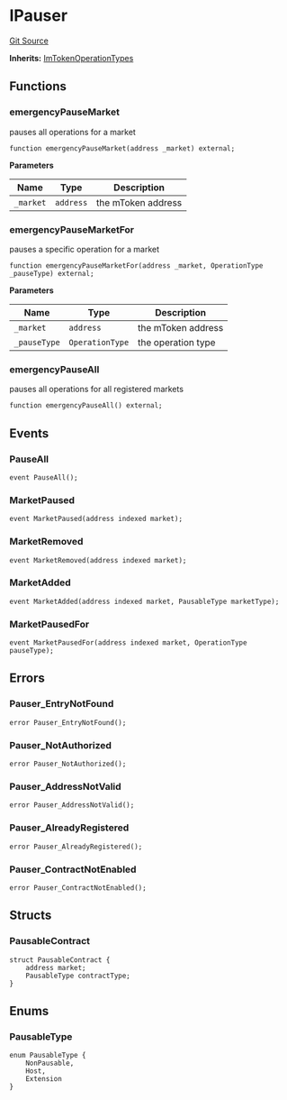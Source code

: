 # IPauser
[Git Source](https://github.com/malda-protocol/malda-lending/blob/ae9b756ce0322e339daafd68cf97592f5de2033d/src\interfaces\IPauser.sol)

**Inherits:**
[ImTokenOperationTypes](/src\interfaces\ImToken.sol\interface.ImTokenOperationTypes.md)


## Functions
### emergencyPauseMarket

pauses all operations for a market


```solidity
function emergencyPauseMarket(address _market) external;
```
**Parameters**

|Name|Type|Description|
|----|----|-----------|
|`_market`|`address`|the mToken address|


### emergencyPauseMarketFor

pauses a specific operation for a market


```solidity
function emergencyPauseMarketFor(address _market, OperationType _pauseType) external;
```
**Parameters**

|Name|Type|Description|
|----|----|-----------|
|`_market`|`address`|the mToken address|
|`_pauseType`|`OperationType`|the operation type|


### emergencyPauseAll

pauses all operations for all registered markets


```solidity
function emergencyPauseAll() external;
```

## Events
### PauseAll

```solidity
event PauseAll();
```

### MarketPaused

```solidity
event MarketPaused(address indexed market);
```

### MarketRemoved

```solidity
event MarketRemoved(address indexed market);
```

### MarketAdded

```solidity
event MarketAdded(address indexed market, PausableType marketType);
```

### MarketPausedFor

```solidity
event MarketPausedFor(address indexed market, OperationType pauseType);
```

## Errors
### Pauser_EntryNotFound

```solidity
error Pauser_EntryNotFound();
```

### Pauser_NotAuthorized

```solidity
error Pauser_NotAuthorized();
```

### Pauser_AddressNotValid

```solidity
error Pauser_AddressNotValid();
```

### Pauser_AlreadyRegistered

```solidity
error Pauser_AlreadyRegistered();
```

### Pauser_ContractNotEnabled

```solidity
error Pauser_ContractNotEnabled();
```

## Structs
### PausableContract

```solidity
struct PausableContract {
    address market;
    PausableType contractType;
}
```

## Enums
### PausableType

```solidity
enum PausableType {
    NonPausable,
    Host,
    Extension
}
```

